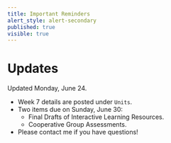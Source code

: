 ```yaml
---
title: Important Reminders
alert_style: alert-secondary
published: true
visible: true
---
```


# Updates
Updated Monday, June 24.

- Week 7 details are posted under `Units`.
- Two items due on Sunday, June 30:
  - Final Drafts of Interactive Learning Resources.
  - Cooperative Group Assessments.
- Please contact me if you have questions!
